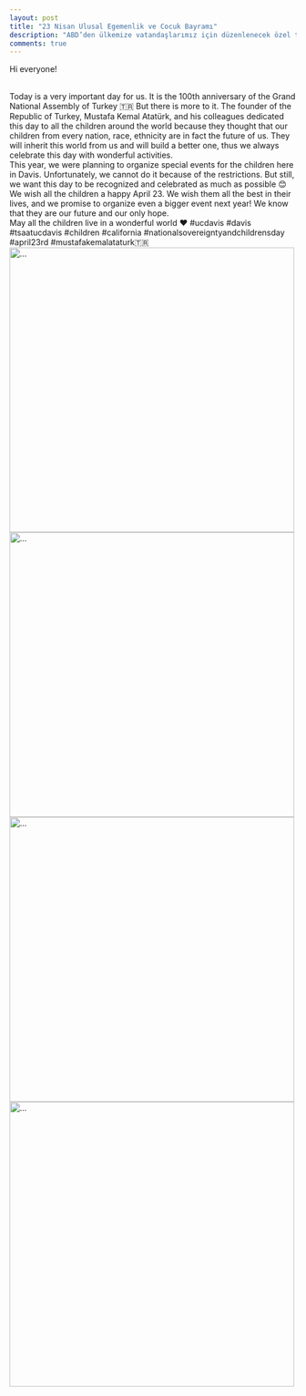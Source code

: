 ```yaml
---
layout: post
title: "23 Nisan Ulusal Egemenlik ve Cocuk Bayramı"
description: "ABD’den ülkemize vatandaşlarımız için düzenlenecek özel ticari seferler hakkında duyuru"
comments: true
---
```


Hi everyone!

<br />
Today is a very important day for us. It is the 100th anniversary of the Grand National Assembly of Turkey 🇹🇷 But there is more to it. The founder of the Republic of Turkey, Mustafa Kemal Atatürk, and his colleagues dedicated this day to all the children around the world because they thought that our children from every nation, race, ethnicity are in fact the future of us. They will inherit this world from us and will build a better one, thus we always celebrate this day with wonderful activities.

<br />
This year, we were planning to organize special events for the children here in Davis. Unfortunately, we cannot do it because of the restrictions. But still, we want this day to be recognized and celebrated as much as possible 😊

<br />
We wish all the children a happy April 23. We wish them all the best in their lives, and we promise to organize even a bigger event next year! We know that they are our future and our only hope.

<br />
May all the children live in a wonderful world ❤️ #ucdavis #davis #tsaatucdavis #children #california #nationalsovereigntyandchildrensday #april23rd #mustafakemalataturk🇹🇷

<br />
<img align="middle" width="500" src="{{ site.url }}/images/23nisan_1.jpeg" alt="...">
<br />
<img align="middle" width="500" src="{{ site.url }}/images/23nisan_2.jpeg" alt="...">
<br />
<img align="middle" width="500" src="{{ site.url }}/images/23nisan_3.jpeg" alt="...">
<br />
<img align="middle" width="500" src="{{ site.url }}/images/23nisan_4.jpeg" alt="...">
